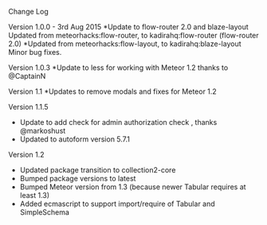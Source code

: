 Change Log

Version 1.0.0 - 3rd Aug 2015 
*Update to flow-router 2.0 and blaze-layout Updated from meteorhacks:flow-router, to kadirahq:flow-router (flow-router 2.0) 
*Updated from meteorhacks:flow-layout, to kadirahq:blaze-layout Minor bug fixes.

Version 1.0.3 
*Update to less for working with Meteor 1.2 thanks to @CaptainN

Version 1.1 
*Updates to remove modals and fixes for Meteor 1.2

Version 1.1.5 
* Update to add check for admin authorization check , thanks @markoshust
* Updated to autoform version 5.7.1

Version 1.2
* Updated package transition to collection2-core
* Bumped package versions to latest
* Bumped Meteor version from 1.3 (because newer Tabular requires at least 1.3)
* Added ecmascript to support import/require of Tabular and SimpleSchema